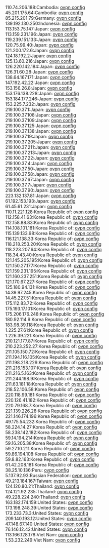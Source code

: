 110.74.206.188:Cambodia: [ovpn config](vpn/110_74_206_188.ovpn)  
45.201.175.64:Cambodia: [ovpn config](vpn/45_201_175_64.ovpn)  
85.215.201.79:Germany: [ovpn config](vpn/85_215_201_79.ovpn)  
139.192.130.250:Indonesia: [ovpn config](vpn/139_192_130_250.ovpn)  
113.153.75.147:Japan: [ovpn config](vpn/113_153_75_147.ovpn)  
113.159.231.196:Japan: [ovpn config](vpn/113_159_231_196.ovpn)  
119.239.151.133:Japan: [ovpn config](vpn/119_239_151_133.ovpn)  
120.75.99.40:Japan: [ovpn config](vpn/120_75_99_40.ovpn)  
121.200.172.6:Japan: [ovpn config](vpn/121_200_172_6.ovpn)  
124.18.192.2:Japan: [ovpn config](vpn/124_18_192_2.ovpn)  
125.13.60.216:Japan: [ovpn config](vpn/125_13_60_216.ovpn)  
126.220.142.184:Japan: [ovpn config](vpn/126_220_142_184.ovpn)  
126.31.60.28:Japan: [ovpn config](vpn/126_31_60_28.ovpn)  
138.64.167.171:Japan: [ovpn config](vpn/138_64_167_171.ovpn)  
147.192.42.22:Japan: [ovpn config](vpn/147_192_42_22.ovpn)  
153.156.26.8:Japan: [ovpn config](vpn/153_156_26_8.ovpn)  
153.176.138.228:Japan: [ovpn config](vpn/153_176_138_228.ovpn)  
153.184.177.246:Japan: [ovpn config](vpn/153_184_177_246.ovpn)  
153.225.7.232:Japan: [ovpn config](vpn/153_225_7_232.ovpn)  
219.100.37.1:Japan: [ovpn config](vpn/219_100_37_1.ovpn)  
219.100.37.108:Japan: [ovpn config](vpn/219_100_37_108.ovpn)  
219.100.37.109:Japan: [ovpn config](vpn/219_100_37_109.ovpn)  
219.100.37.125:Japan: [ovpn config](vpn/219_100_37_125.ovpn)  
219.100.37.138:Japan: [ovpn config](vpn/219_100_37_138.ovpn)  
219.100.37.19:Japan: [ovpn config](vpn/219_100_37_19.ovpn)  
219.100.37.205:Japan: [ovpn config](vpn/219_100_37_205.ovpn)  
219.100.37.211:Japan: [ovpn config](vpn/219_100_37_211.ovpn)  
219.100.37.213:Japan: [ovpn config](vpn/219_100_37_213.ovpn)  
219.100.37.22:Japan: [ovpn config](vpn/219_100_37_22.ovpn)  
219.100.37.4:Japan: [ovpn config](vpn/219_100_37_4.ovpn)  
219.100.37.50:Japan: [ovpn config](vpn/219_100_37_50.ovpn)  
219.100.37.58:Japan: [ovpn config](vpn/219_100_37_58.ovpn)  
219.100.37.67:Japan: [ovpn config](vpn/219_100_37_67.ovpn)  
219.100.37.7:Japan: [ovpn config](vpn/219_100_37_7.ovpn)  
219.100.37.90:Japan: [ovpn config](vpn/219_100_37_90.ovpn)  
223.132.137.81:Japan: [ovpn config](vpn/223_132_137_81.ovpn)  
61.192.153.193:Japan: [ovpn config](vpn/61_192_153_193.ovpn)  
61.45.61.231:Japan: [ovpn config](vpn/61_45_61_231.ovpn)  
110.11.221.128:Korea Republic of: [ovpn config](vpn/110_11_221_128.ovpn)  
112.158.41.63:Korea Republic of: [ovpn config](vpn/112_158_41_63.ovpn)  
112.158.88.83:Korea Republic of: [ovpn config](vpn/112_158_88_83.ovpn)  
114.108.101.181:Korea Republic of: [ovpn config](vpn/114_108_101_181.ovpn)  
115.139.133.98:Korea Republic of: [ovpn config](vpn/115_139_133_98.ovpn)  
116.121.138.33:Korea Republic of: [ovpn config](vpn/116_121_138_33.ovpn)  
118.218.253.20:Korea Republic of: [ovpn config](vpn/118_218_253_20.ovpn)  
118.223.207.64:Korea Republic of: [ovpn config](vpn/118_223_207_64.ovpn)  
118.34.43.40:Korea Republic of: [ovpn config](vpn/118_34_43_40.ovpn)  
121.145.205.195:Korea Republic of: [ovpn config](vpn/121_145_205_195.ovpn)  
121.150.27.177:Korea Republic of: [ovpn config](vpn/121_150_27_177.ovpn)  
121.159.231.195:Korea Republic of: [ovpn config](vpn/121_159_231_195.ovpn)  
121.160.237.251:Korea Republic of: [ovpn config](vpn/121_160_237_251.ovpn)  
121.170.67.227:Korea Republic of: [ovpn config](vpn/121_170_67_227.ovpn)  
125.180.94.131:Korea Republic of: [ovpn config](vpn/125_180_94_131.ovpn)  
14.39.97.245:Korea Republic of: [ovpn config](vpn/14_39_97_245.ovpn)  
14.45.227.51:Korea Republic of: [ovpn config](vpn/14_45_227_51.ovpn)  
175.112.83.72:Korea Republic of: [ovpn config](vpn/175_112_83_72.ovpn)  
175.193.17.101:Korea Republic of: [ovpn config](vpn/175_193_17_101.ovpn)  
175.206.176.248:Korea Republic of: [ovpn config](vpn/175_206_176_248.ovpn)  
180.92.114.9:Korea Republic of: [ovpn config](vpn/180_92_114_9.ovpn)  
183.98.39.118:Korea Republic of: [ovpn config](vpn/183_98_39_118.ovpn)  
1.225.27.61:Korea Republic of: [ovpn config](vpn/1_225_27_61.ovpn)  
1.226.39.221:Korea Republic of: [ovpn config](vpn/1_226_39_221.ovpn)  
210.121.177.87:Korea Republic of: [ovpn config](vpn/210_121_177_87.ovpn)  
210.223.252.27:Korea Republic of: [ovpn config](vpn/210_223_252_27.ovpn)  
211.105.150.72:Korea Republic of: [ovpn config](vpn/211_105_150_72.ovpn)  
211.194.116.105:Korea Republic of: [ovpn config](vpn/211_194_116_105.ovpn)  
211.198.218.229:Korea Republic of: [ovpn config](vpn/211_198_218_229.ovpn)  
211.216.153.107:Korea Republic of: [ovpn config](vpn/211_216_153_107.ovpn)  
211.216.5.163:Korea Republic of: [ovpn config](vpn/211_216_5_163.ovpn)  
211.244.198.9:Korea Republic of: [ovpn config](vpn/211_244_198_9.ovpn)  
211.63.181.18:Korea Republic of: [ovpn config](vpn/211_63_181_18.ovpn)  
218.52.106.58:Korea Republic of: [ovpn config](vpn/218_52_106_58.ovpn)  
220.118.99.181:Korea Republic of: [ovpn config](vpn/220_118_99_181.ovpn)  
220.126.41.182:Korea Republic of: [ovpn config](vpn/220_126_41_182.ovpn)  
220.79.168.7:Korea Republic of: [ovpn config](vpn/220_79_168_7.ovpn)  
221.139.226.28:Korea Republic of: [ovpn config](vpn/221_139_226_28.ovpn)  
221.146.174.196:Korea Republic of: [ovpn config](vpn/221_146_174_196.ovpn)  
49.175.54.232:Korea Republic of: [ovpn config](vpn/49_175_54_232.ovpn)  
58.224.14.27:Korea Republic of: [ovpn config](vpn/58_224_14_27.ovpn)  
58.238.142.182:Korea Republic of: [ovpn config](vpn/58_238_142_182.ovpn)  
59.14.194.214:Korea Republic of: [ovpn config](vpn/59_14_194_214.ovpn)  
59.16.205.38:Korea Republic of: [ovpn config](vpn/59_16_205_38.ovpn)  
59.27.10.211:Korea Republic of: [ovpn config](vpn/59_27_10_211.ovpn)  
59.86.194.108:Korea Republic of: [ovpn config](vpn/59_86_194_108.ovpn)  
59.8.82.163:Korea Republic of: [ovpn config](vpn/59_8_82_163.ovpn)  
61.42.208.181:Korea Republic of: [ovpn config](vpn/61_42_208_181.ovpn)  
38.25.10.136:Peru: [ovpn config](vpn/38_25_10_136.ovpn)  
5.137.92.93:Russian Federation: [ovpn config](vpn/5_137_92_93.ovpn)  
49.213.184.167:Taiwan: [ovpn config](vpn/49_213_184_167.ovpn)  
124.120.80.21:Thailand: [ovpn config](vpn/124_120_80_21.ovpn)  
124.121.92.235:Thailand: [ovpn config](vpn/124_121_92_235.ovpn)  
49.228.224.240:Thailand: [ovpn config](vpn/49_228_224_240.ovpn)  
163.182.174.159:United States: [ovpn config](vpn/163_182_174_159.ovpn)  
173.198.248.39:United States: [ovpn config](vpn/173_198_248_39.ovpn)  
173.233.73.3:United States: [ovpn config](vpn/173_233_73_3.ovpn)  
209.140.193.12:United States: [ovpn config](vpn/209_140_193_12.ovpn)  
47.148.67.140:United States: [ovpn config](vpn/47_148_67_140.ovpn)  
76.146.12.42:United States: [ovpn config](vpn/76_146_12_42.ovpn)  
113.166.128.178:Viet Nam: [ovpn config](vpn/113_166_128_178.ovpn)  
1.53.232.249:Viet Nam: [ovpn config](vpn/1_53_232_249.ovpn)  
